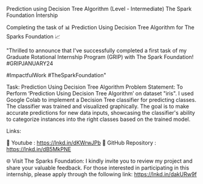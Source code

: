 Prediction using Decision Tree Algorithm (Level - Intermediate) The Spark Foundation İntership

Completing the task of 📊 Prediction Using Decision Tree Algorithm for The Sparks Foundation 📈

"Thrilled to announce that I've successfully completed a first task of my Graduate Rotational Internship Program (GRIP) with The Spark Foundation! 
#GRIPJANUARY24


#ImpactfulWork
#TheSparkFoundation"

Task: Prediction Using Decision Tree Algorithm
Problem Statement:
To Perform ‘Prediction Using Decision Tree Algorithm’ on dataset "iris".
I used Google Colab to implement a Decision Tree classifier for predicting classes. The classifier was trained and visualized graphically. The goal is to make accurate predictions for new data inputs, showcasing the classifier's ability to categorize instances into the right classes based on the trained model.


Links:
 
🔗 Youtube : https://lnkd.in/dKWrwJPb
📂 GitHub Repository : https://lnkd.in/dB5MkPNE


🌐 Visit The Sparks Foundation:
I kindly invite you to review my project and share your valuable feedback.
For those interested in participating in this internship, please apply through the following link: https://lnkd.in/dakURw9f
